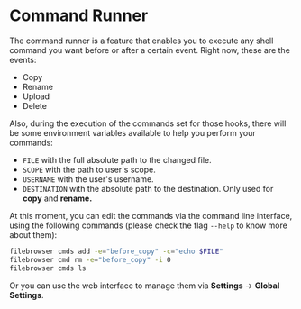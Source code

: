 # Command Runner

The command runner is a feature that enables you to execute any shell command you want before or after a certain event. Right now, these are the events:

* Copy
* Rename
* Upload
* Delete

Also, during the execution of the commands set for those hooks, there will be some environment variables available to help you perform your commands:

* `FILE` with the full absolute path to the changed file.
* `SCOPE` with the path to user's scope.
* `USERNAME` with the user's username.
* `DESTINATION` with the absolute path to the destination. Only used for **copy** and **rename.**

At this moment, you can edit the commands via the command line interface, using the following commands \(please check the flag `--help` to know more about them\):

```bash
filebrowser cmds add -e="before_copy" -c="echo $FILE"
filebrowser cmd rm -e="before_copy" -i 0
filebrowser cmds ls
```

Or you can use the web interface to manage them via **Settings** → **Global Settings**.

